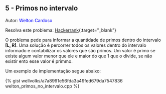 ## 5 - Primos no intervalo
<div id="primos_no_intervalo"></div>

Autor: <font color = "blue">Welton Cardoso</font>

Resolva este problema: [Hackerrank][hackerrank-b]{:target="_blank"}

O problema pede para informar a quantidade de primos dentro do intervalo **[L, R]**. Uma solução é percorrer todos os valores dentro do intervalo informado e contabilizar os valores que são primos. Um valor é primo se existe algum valor menor que ele e maior do que 1 que o divide, se não existir ento esse valor é primmo.

Um exemplo de implementação segue abaixo:

{% gist wellvolks/a7a8991e56fda3a49fed679da7547836 welton_primos_no_intervalo.cpp %}

[hackerrank-b]: https://www.hackerrank.com/contests/gogeo-problemas-ja-utilizados-em-avaliacoes/challenges/primos-5
